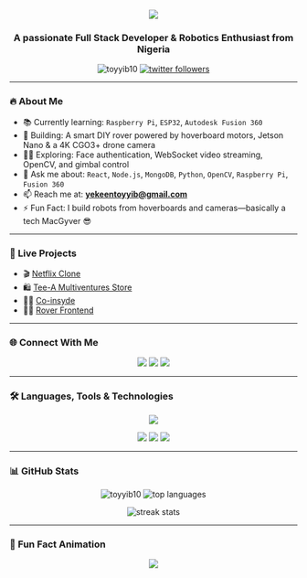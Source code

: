 <!-- README.md with Animations and Polished Design -->
<h1 align="center">
  <img src="https://readme-typing-svg.herokuapp.com/?lines=Hi+%F0%9F%91%8B%2C+I'm+Yekeen+Toyyib!;Full+Stack+%28MERN%29+Developer;Robotics+%7C+Robotic Arm+%7C+Computer+Vision;Always+Building+Cool+Stuff!&center=true&size=25"/>
</h1>

<h3 align="center">A passionate Full Stack Developer & Robotics Enthusiast from Nigeria</h3>

<p align="center">
  <img src="https://komarev.com/ghpvc/?username=toyyib10&label=Profile%20views&color=0e75b6&style=flat" alt="toyyib10" />
  <a href="https://twitter.com/ToyyibYekeen" target="blank">
    <img src="https://img.shields.io/twitter/follow/toyyibyekeen?logo=twitter&style=for-the-badge" alt="twitter followers" />
  </a>
</p>

---

### 🔥 About Me
- 📚 Currently learning: `Raspberry Pi`, `ESP32`, `Autodesk Fusion 360`
- 🤖 Building: A smart DIY rover powered by hoverboard motors, Jetson Nano & a 4K CGO3+ drone camera
- 👨‍💻 Exploring: Face authentication, WebSocket video streaming, OpenCV, and gimbal control
- 💬 Ask me about: `React`, `Node.js`, `MongoDB`, `Python`, `OpenCV`, `Raspberry Pi`, `Fusion 360`
- 📫 Reach me at: **yekeentoyyib@gmail.com**
- ⚡ Fun Fact: I build robots from hoverboards and cameras—basically a tech MacGyver 😎

---

### 🚀 Live Projects
- 🎬 [Netflix Clone](https://netflix-clone-wlr2.onrender.com/)
- 🛍️ [Tee-A Multiventures Store](https://tee-a-multiventures.onrender.com)
- 👨‍💻 [Co-insyde](https://co-insyde.onrender.com/)
- 👨‍💻 [Rover Frontend](https://rover-frontend.onrender.com/)

---

### 🌐 Connect With Me
<p align="center">
  <a href="https://twitter.com/ToyyibYekeen"><img src="https://img.shields.io/badge/Twitter-%231DA1F2.svg?&style=for-the-badge&logo=twitter&logoColor=white"/></a>
  <a href="https://linkedin.com/in/yekeen toyyib"><img src="https://img.shields.io/badge/LinkedIn-%230077B5.svg?&style=for-the-badge&logo=linkedin&logoColor=white"/></a>
  <a href="https://fb.com/toyyib.yekeen.1"><img src="https://img.shields.io/badge/Facebook-%231877F2.svg?&style=for-the-badge&logo=facebook&logoColor=white"/></a>
</p>

---

### 🛠️ Languages, Tools & Technologies
<p align="center">
  <img src="https://skillicons.dev/icons?i=js,react,nodejs,express,mongodb,html,css,python,git,postman,bootstrap,opencv,github,vscode" />
</p>
<p align="center">
  <img src="https://img.shields.io/badge/Fusion%20360-Autodesk-FFB000?style=for-the-badge&logo=autodesk&logoColor=white"/>
  <img src="https://img.shields.io/badge/Raspberry%20Pi-CC0000?style=for-the-badge&logo=raspberrypi&logoColor=white"/>
  <img src="https://img.shields.io/badge/DroneKit-Python-3776AB?style=for-the-badge&logo=python&logoColor=white"/>
</p>

---

### 📊 GitHub Stats
<p align="center">
  <img src="https://github-readme-stats.vercel.app/api?username=toyyib10&show_icons=true&theme=radical" alt="toyyib10" />
  <img src="https://github-readme-stats.vercel.app/api/top-langs/?username=toyyib10&layout=compact&theme=radical" alt="top languages" />
</p>
<p align="center">
  <img src="https://github-readme-streak-stats.herokuapp.com/?user=toyyib10&theme=radical" alt="streak stats" />
</p>

---

### 🧠 Fun Fact Animation
<p align="center">
  <img src="https://readme-typing-svg.herokuapp.com?font=Fira+Code&duration=3000&pause=1000&color=00F58E&center=true&width=600&lines=I+turn+hoverboards+into+robots.;I+control+cameras+with+React.;I+drink+coffee+with+JavaScript.;Let%E2%80%99s+build+something+awesome+together!"/>
</p>
